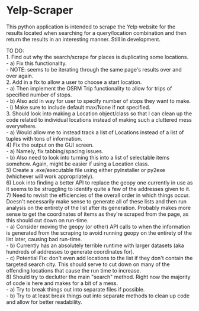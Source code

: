 # Yelp-Scraper  
This python application is intended to scrape the Yelp website for the results located when searching for a query/location combination and then return the results in an interesting manner. Still in development.  


TO DO:  
    1. Find out why the search/scrape for places is duplicating some locations.  
       - a) Fix this functionality.  
         - NOTE: seems to be iterating through the same page's results over and over again.  
    2. Add in a fix to allow a user to choose a start location.  
       - a) Then implement the OSRM Trip functionality to allow for trips of specified number of stops.  
       - b) Also add in way for user to specify number of stops they want to make.  
         - i) Make sure to include default max/None if not specified.  
    3. Should look into making a Location object/class so that I can clean up the code related to individual locations instead of making such a cluttered mess everywhere.  
    - a) Would allow me to instead track a list of Locations instead of a list of tuples with tons of information.  
    4) Fix the output on the GUI screen.  
       - a) Namely, fix tabbing/spacing issues.  
       - b) Also need to look into turning this into a list of selectable items somehow. Again, might be easier if using a Location class.  
    5) Create a .exe/executable file using either pyInstaller or py2exe (whichever will work appropriately).  
    6) Look into finding a better API to replace the geopy one currently in use as it seems to be struggling to identify quite a few of the addresses given to it.  
    7) Need to revisit the efficiencies of the overall order in which things occur. Doesn't necessarily make sense to generate all of these lists and then run analysis on the entirety of the list after its generation. Probably makes more sense to get the coordinates of items as they're scraped from the page, as this should cut down on run-time.   
       - a) Consider moving the geopy (or other) API calls to when the information is generated from the scraping to avoid running geopy on the entirety of the list later, causing bad run-time.  
       - b) Currently has an absolutely terrible runtime with larger datasets (aka hundreds of addresses to generate coordinates for).  
       - c) Potential Fix: don't even add locations to the list if they don't contain the targeted search city. This should serve to cut down on many of the offending locations that cause the run time to increase.  
    8) Should try to declutter the main "search" method. Right now the majority of code is here and makes for a bit of a mess.  
       - a) Try to break things out into separate files if possible.  
       - b) Try to at least break things out into separate methods to clean up code and allow for better readability.  

